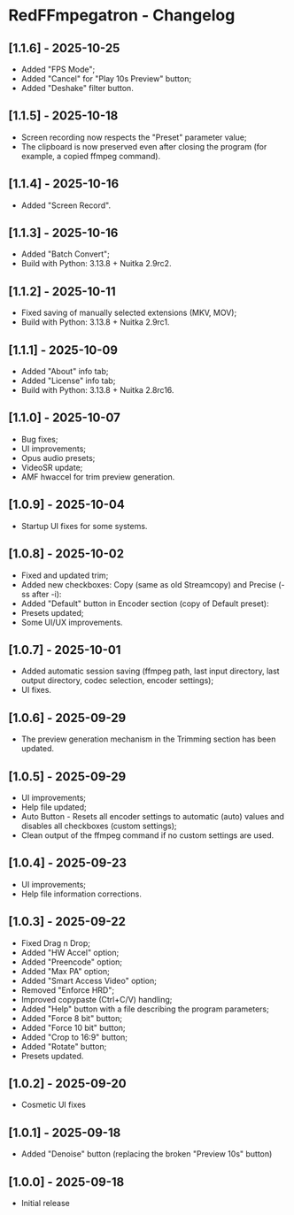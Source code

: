 # RedFFmpegatron - Changelog

## [1.1.6] - 2025-10-25
- Added "FPS Mode";
- Added "Cancel" for "Play 10s Preview" button;
- Added "Deshake" filter button.

## [1.1.5] - 2025-10-18
- Screen recording now respects the "Preset" parameter value;
- The clipboard is now preserved even after closing the program (for example, a copied ffmpeg command).

## [1.1.4] - 2025-10-16
- Added "Screen Record".

## [1.1.3] - 2025-10-16
- Added "Batch Convert";
- Build with Python: 3.13.8 + Nuitka 2.9rc2.

## [1.1.2] - 2025-10-11
- Fixed saving of manually selected extensions (MKV, MOV);
- Build with Python: 3.13.8 + Nuitka 2.9rc1.

## [1.1.1] - 2025-10-09
- Added "About" info tab;
- Added "License" info tab;
- Build with Python: 3.13.8 + Nuitka 2.8rc16.

## [1.1.0] - 2025-10-07
- Bug fixes;
- UI improvements;
- Opus audio presets;
- VideoSR update;
- AMF hwaccel for trim preview generation.

## [1.0.9] - 2025-10-04
- Startup UI fixes for some systems.

## [1.0.8] - 2025-10-02
- Fixed and updated trim;
- Added new checkboxes: Copy (same as old Streamcopy) and Precise (-ss after -i):
- Added "Default" button in Encoder section (copy of Default preset):
- Presets updated;
- Some UI/UX improvements.

## [1.0.7] - 2025-10-01
- Added automatic session saving (ffmpeg path, last input directory, last output directory, codec selection, encoder settings);
- UI fixes.

## [1.0.6] - 2025-09-29
- The preview generation mechanism in the Trimming section has been updated.

## [1.0.5] - 2025-09-29
- UI improvements;
- Help file updated;
- Auto Button - Resets all encoder settings to automatic (auto) values and disables all checkboxes (custom settings);
- Clean output of the ffmpeg command if no custom settings are used.

## [1.0.4] - 2025-09-23
- UI improvements;
- Help file information corrections.

## [1.0.3] - 2025-09-22
- Fixed Drag n Drop;
- Added "HW Accel" option;
- Added "Preencode" option;
- Added "Max PA" option;
- Added "Smart Access Video" option;
- Removed "Enforce HRD";
- Improved copypaste (Ctrl+C/V) handling;
- Added "Help" button with a file describing the program parameters;
- Added "Force 8 bit" button;
- Added "Force 10 bit" button;
- Added "Crop to 16:9" button;
- Added "Rotate" button;
- Presets updated.

## [1.0.2] - 2025-09-20
- Cosmetic UI fixes

## [1.0.1] - 2025-09-18
- Added "Denoise" button (replacing the broken "Preview 10s" button)

## [1.0.0] - 2025-09-18
- Initial release
